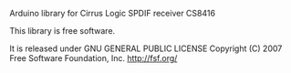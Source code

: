 
Arduino library for Cirrus Logic SPDIF receiver CS8416

This library is free software.

It is released under GNU GENERAL PUBLIC LICENSE 
Copyright (C) 2007 Free Software Foundation, Inc. <http://fsf.org/>
